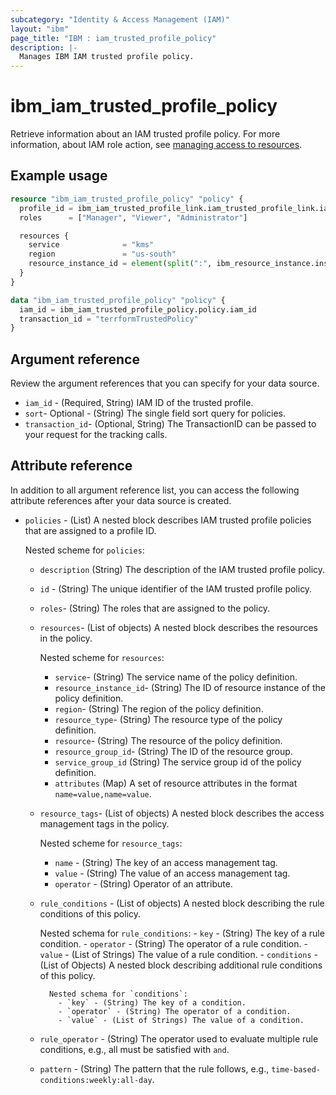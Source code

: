 ```yaml
---
subcategory: "Identity & Access Management (IAM)"
layout: "ibm"
page_title: "IBM : iam_trusted_profile_policy"
description: |-
  Manages IBM IAM trusted profile policy.
---
```


# ibm_iam_trusted_profile_policy

Retrieve information about an IAM trusted profile policy. For more information, about IAM role action, see [managing access to resources](https://cloud.ibm.com/docs/account?topic=account-assign-access-resources).

## Example usage

```terraform
resource "ibm_iam_trusted_profile_policy" "policy" {
  profile_id = ibm_iam_trusted_profile_link.iam_trusted_profile_link.iam_id
  roles      = ["Manager", "Viewer", "Administrator"]

  resources {
    service              = "kms"
    region               = "us-south"
    resource_instance_id = element(split(":", ibm_resource_instance.instance.id), 7)
  }
}

data "ibm_iam_trusted_profile_policy" "policy" {
  iam_id = ibm_iam_trusted_profile_policy.policy.iam_id
  transaction_id = "terrformTrustedPolicy"
}

```

## Argument reference

Review the argument references that you can specify for your data source.

- `iam_id` - (Required, String) IAM ID of the trusted profile.
- `sort`- Optional -  (String) The single field sort query for policies.
- `transaction_id`- (Optional, String) The TransactionID can be passed to your request for the tracking calls.

## Attribute reference

In addition to all argument reference list, you can access the following attribute references after your data source is created.

- `policies` - (List) A nested block describes IAM trusted profile policies that are assigned to a profile ID.

  Nested scheme for `policies`:
  - `description`  (String) The description of the IAM trusted profile policy.
  - `id` - (String) The unique identifier of the IAM trusted profile policy.
  - `roles`-  (String) The roles that are assigned to the policy.
  - `resources`- (List of objects) A nested block describes the resources in the policy.
  

    Nested scheme for `resources`:
      - `service`- (String) The service name of the policy definition.
      - `resource_instance_id`- (String) The ID of resource instance of the policy definition.
      - `region`-  (String) The region of the policy definition.
      - `resource_type`- (String) The resource type of the policy definition.
      - `resource`- (String) The resource of the policy definition.
      - `resource_group_id`- (String) The ID of the resource group.
      - `service_group_id` (String) The service group id of the policy definition.
      - `attributes` (Map)  A set of resource attributes in the format `name=value,name=value`.
 
  - `resource_tags`- (List of objects) A nested block describes the access management tags in the policy.

    Nested scheme for `resource_tags`:
      - `name` - (String) The key of an access management tag. 
      - `value` - (String) The value of an access management tag.
      - `operator` - (String) Operator of an attribute.

  - `rule_conditions` - (List of objects) A nested block describing the rule conditions of this policy.

      Nested schema for `rule_conditions`:
        - `key` - (String) The key of a rule condition.
        - `operator` - (String) The operator of a rule condition.
        - `value` - (List of Strings) The value of a rule condition.
        - `conditions` - (List of Objects) A nested block describing additional rule conditions of this policy.

          Nested schema for `conditions`:
            - `key` - (String) The key of a condition.
            - `operator` - (String) The operator of a condition.
            - `value` - (List of Strings) The value of a condition.

  - `rule_operator` - (String) The operator used to evaluate multiple rule conditions, e.g., all must be satisfied with `and`.
  - `pattern` - (String) The pattern that the rule follows, e.g., `time-based-conditions:weekly:all-day`.
